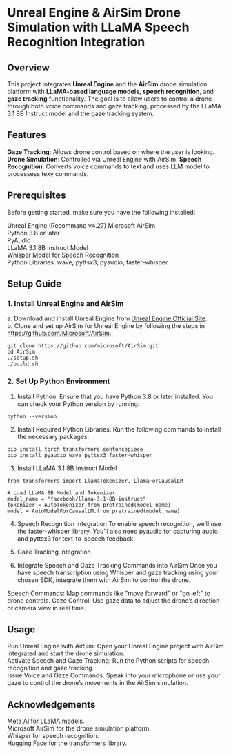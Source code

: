 # Unreal Engine & AirSim Drone Simulation with LLaMA Speech Recognition Integration 
## Overview

This project integrates __Unreal Engine__ and the __AirSim__ drone simulation platform with __LLaMA-based language models__, __speech recognition__, and __gaze tracking__ functionality. The goal is to allow users to control a drone through both voice commands and gaze tracking, processed by the LLaMA 3.1 8B Instruct model and the gaze tracking system.

## Features
__Gaze Tracking__: Allows drone control based on where the user is looking.
__Drone Simulation__: Controlled via Unreal Engine with AirSim.
__Speech Recognition__: Converts voice commands to text and uses LLM model to processess texy commands.

## Prerequisites
Before getting started, make sure you have the following installed:

Unreal Engine (Recommand v4.27)
Microsoft AirSim  
Python 3.8 or later<br>
PyAudio<br>
LLaMA 3.1 8B Instruct Model<br>
Whisper Model for Speech Recognition<br>
Python Libraries: wave, pyttsx3, pyaudio, faster-whisper<br>

## Setup Guide
### 1. Install Unreal Engine and AirSim
   a. Download and install Unreal Engine from [Unreal Engine Official Site](https://www.unrealengine.com/en-US/download).<br>
   b. Clone and set up AirSim for Unreal Engine by following the steps in https://github.com/Microsoft/AirSim.

```
git clone https://github.com/microsoft/AirSim.git
cd AirSim
./setup.sh
./build.sh
```

### 2. Set Up Python Environment
1. Install Python: Ensure that you have Python 3.8 or later installed. You can check your Python version by running:
```
python --version
```
2. Install Required Python Libraries: Run the following commands to install the necessary packages:
```
pip install torch transformers sentencepiece
pip install pyaudio wave pyttsx3 faster-whisper
```
3. Install LLaMA 3.1 8B Instruct Model
```
from transformers import LlamaTokenizer, LlamaForCausalLM

# Load LLaMA 8B Model and Tokenizer
model_name = "facebook/llama-3.1-8B-instruct"  
tokenizer = AutoTokenizer.from_pretrained(model_name)
model = AutoModelForCausalLM.from_pretrained(model_name)
```
4. Speech Recognition Integration
To enable speech recognition, we’ll use the faster-whisper library. You’ll also need pyaudio for capturing audio and pyttsx3 for text-to-speech feedback.

5. Gaze Tracking Integration

6. Integrate Speech and Gaze Tracking Commands into AirSim
Once you have speech transcription using Whisper and gaze tracking using your chosen SDK, integrate them with AirSim to control the drone.

Speech Commands: Map commands like "move forward" or "go left" to drone controls.
Gaze Control: Use gaze data to adjust the drone’s direction or camera view in real time.

## Usage
Run Unreal Engine with AirSim: Open your Unreal Engine project with AirSim integrated and start the drone simulation.<br>
Activate Speech and Gaze Tracking: Run the Python scripts for speech recognition and gaze tracking.<br>
Issue Voice and Gaze Commands: Speak into your microphone or use your gaze to control the drone’s movements in the AirSim simulation.<br>

## Acknowledgements
Meta AI for LLaMA models.<br>
Microsoft AirSim for the drone simulation platform.<br>
Whisper for speech recognition.<br>
Hugging Face for the transformers library.<br>
